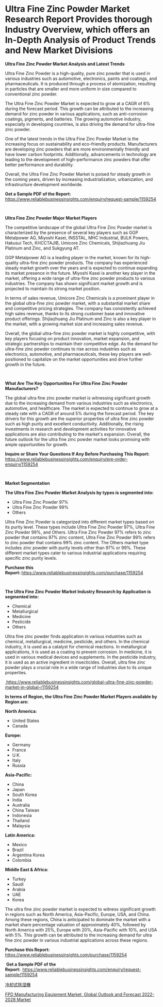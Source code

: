 <p><h1>Ultra Fine Zinc Powder Market Research Report Provides thorough Industry Overview, which offers an In-Depth Analysis of Product Trends and New Market Divisions</h1></p><p><strong>Ultra Fine Zinc Powder Market Analysis and Latest Trends</strong></p>
<p><p>Ultra Fine Zinc Powder is a high-quality, pure zinc powder that is used in various industries such as automotive, electronics, paints and coatings, and pharmaceuticals. It is produced through a process of atomization, resulting in particles that are smaller and more uniform in size compared to conventional zinc powder.</p><p>The Ultra Fine Zinc Powder Market is expected to grow at a CAGR of 6% during the forecast period. This growth can be attributed to the increasing demand for zinc powder in various applications, such as anti-corrosion coatings, pigments, and batteries. The growing automotive industry, especially in developing countries, is also driving the demand for ultra-fine zinc powder.</p><p>One of the latest trends in the Ultra Fine Zinc Powder Market is the increasing focus on sustainability and eco-friendly products. Manufacturers are developing zinc powders that are more environmentally friendly and have lower carbon footprints. Additionally, advancements in technology are leading to the development of high-performance zinc powders that offer better performance and durability.</p><p>Overall, the Ultra Fine Zinc Powder Market is poised for steady growth in the coming years, driven by increasing industrialization, urbanization, and infrastructure development worldwide.</p></p>
<p><strong>Get a Sample PDF of the Report:&nbsp;</strong> <a href="https://www.reliablebusinessinsights.com/enquiry/request-sample/1159254">https://www.reliablebusinessinsights.com/enquiry/request-sample/1159254</a></p>
<p>&nbsp;</p>
<p><strong>Ultra Fine Zinc Powder Major Market Players</strong></p>
<p><p>The competitive landscape of the global Ultra Fine Zinc Powder market is characterized by the presence of several key players such as GGP Metalpower AG, Miyoshi Kasei, INSSTAL, MHC Industrial, BULK Powers, Hakusui Tech, KHCCTAJIB, Umicore Zinc Chemicals, Shijiazhuang Jiu Platinum and Zinc, and Sukgyung AT. </p><p>GGP Metalpower AG is a leading player in the market, known for its high-quality ultra-fine zinc powder products. The company has experienced steady market growth over the years and is expected to continue expanding its market presence in the future. Miyoshi Kasei is another key player in the market, offering a wide range of ultra-fine zinc powder products to various industries. The company has shown significant market growth and is projected to maintain its strong market position.</p><p>In terms of sales revenue, Umicore Zinc Chemicals is a prominent player in the global ultra-fine zinc powder market, with a substantial market share and competitive pricing strategies. The company has consistently achieved high sales revenue, thanks to its strong customer base and innovative product offerings. Shijiazhuang Jiu Platinum and Zinc is also a key player in the market, with a growing market size and increasing sales revenue.</p><p>Overall, the global ultra-fine zinc powder market is highly competitive, with key players focusing on product innovation, market expansion, and strategic partnerships to maintain their competitive edge. As the demand for ultra-fine zinc powder continues to rise across industries such as electronics, automotive, and pharmaceuticals, these key players are well-positioned to capitalize on the market opportunities and drive further growth in the future.</p></p>
<p>&nbsp;</p>
<p><strong>What Are The Key Opportunities For Ultra Fine Zinc Powder Manufacturers?</strong></p>
<p><p>The global ultra fine zinc powder market is witnessing significant growth due to the increasing demand from various industries such as electronics, automotive, and healthcare. The market is expected to continue to grow at a steady rate with a CAGR of around 5% during the forecast period. The key drivers for this growth are the superior properties of ultra fine zinc powder such as high purity and excellent conductivity. Additionally, the rising investments in research and development activities for innovative applications are also contributing to the market's expansion. Overall, the future outlook for the ultra fine zinc powder market looks promising with ample opportunities for growth.</p></p>
<p><strong>Inquire or Share Your Questions If Any Before Purchasing This Report:</strong> <a href="https://www.reliablebusinessinsights.com/enquiry/pre-order-enquiry/1159254">https://www.reliablebusinessinsights.com/enquiry/pre-order-enquiry/1159254</a></p>
<p>&nbsp;</p>
<p><strong>Market Segmentation</strong></p>
<p><strong>The Ultra Fine Zinc Powder Market Analysis by types is segmented into:</strong></p>
<p><ul><li>Ultra Fine Zinc Powder 97%</li><li>Ultra Fine Zinc Powder 99%</li><li>Others</li></ul></p>
<p><p>Ultra Fine Zinc Powder is categorized into different market types based on its purity level. These types include Ultra Fine Zinc Powder 97%, Ultra Fine Zinc Powder 99%, and Others. Ultra Fine Zinc Powder 97% refers to zinc powder that contains 97% zinc content, Ultra Fine Zinc Powder 99% refers to zinc powder that contains 99% zinc content. The Others market type includes zinc powder with purity levels other than 97% or 99%. These different market types cater to various industrial applications requiring specific zinc purity levels.</p></p>
<p><strong>Purchase this Report:&nbsp;</strong><a href="https://www.reliablebusinessinsights.com/purchase/1159254">https://www.reliablebusinessinsights.com/purchase/1159254</a></p>
<p>&nbsp;</p>
<p><strong>The Ultra Fine Zinc Powder Market Industry Research by Application is segmented into:</strong></p>
<p><ul><li>Chemical</li><li>Metallurgical</li><li>Medicine</li><li>Pesticide</li><li>Others</li></ul></p>
<p><p>Ultra fine zinc powder finds application in various industries such as chemical, metallurgical, medicine, pesticide, and others. In the chemical industry, it is used as a catalyst for chemical reactions. In metallurgical applications, it is used as a coating to prevent corrosion. In medicine, it is used in various medical devices and supplements. In the pesticide industry, it is used as an active ingredient in insecticides. Overall, ultra fine zinc powder plays a crucial role in a wide range of industries due to its unique properties.</p></p>
<p><a href="https://www.reliablebusinessinsights.com/global-ultra-fine-zinc-powder-market-in-global-r1159254">&nbsp;https://www.reliablebusinessinsights.com/global-ultra-fine-zinc-powder-market-in-global-r1159254</a></p>
<p><strong>In terms of Region, the Ultra Fine Zinc Powder Market Players available by Region are:</strong></p>
<p>
    <p> <strong> North America: </strong>
        <ul>
            <li>United States</li>
            <li>Canada</li>
        </ul>
        </p> 
    <p> <strong> Europe: </strong>
        <ul>
            <li>Germany</li>
            <li>France</li>
            <li>U.K.</li>
            <li>Italy</li>
            <li>Russia</li>
        </ul>
        </p> 
    <p> <strong> Asia-Pacific: </strong>
        <ul>
            <li>China</li>
            <li>Japan</li>
            <li>South Korea</li>
            <li>India</li>
            <li>Australia</li>
            <li>China Taiwan</li>
            <li>Indonesia</li>
            <li>Thailand</li>
            <li>Malaysia</li>
        </ul>
        </p> 
    <p> <strong> Latin America: </strong>
        <ul>
            <li>Mexico</li>
            <li>Brazil</li>
            <li>Argentina Korea</li>
            <li>Colombia</li>
        </ul>
        </p> 
    <p> <strong> Middle East & Africa: </strong>
        <ul>
            <li>Turkey</li>
            <li>Saudi</li>
            <li>Arabia</li>
            <li>UAE</li>
            <li>Korea</li>
        </ul>
    </p>
    </p>
<p><p>The ultra fine zinc powder market is expected to witness significant growth in regions such as North America, Asia-Pacific, Europe, USA, and China. Among these regions, China is anticipated to dominate the market with a market share percentage valuation of approximately 40%, followed by North America with 25%, Europe with 20%, Asia-Pacific with 10%, and USA with 5%. This growth can be attributed to the increasing demand for ultra fine zinc powder in various industrial applications across these regions.</p></p>
<p><strong>Purchase this Report: </strong><a href="https://www.reliablebusinessinsights.com/purchase/1159254">https://www.reliablebusinessinsights.com/purchase/1159254</a></p>
<p>&nbsp;<strong>Get a Sample PDF of the Report:&nbsp;&nbsp;</strong><a href="https://www.reliablebusinessinsights.com/enquiry/request-sample/1159254">https://www.reliablebusinessinsights.com/enquiry/request-sample/1159254</a></p>
<p><strong></strong></p>
<p><p><a href="https://github.com/EmoryYundt1935/Market-Research-Report-List-2/blob/main/6880670123209.md">冷却式除湿機</a></p><p><a href="https://github.com/hzxpgedq27/Market-Research-Report-List-1/blob/main/fpd-manufacturing-equipment-market-global-outlook-and-forecast-2022-2028-market.md">FPD Manufacturing Equipment Market, Global Outlook and Forecast 2022-2028 Market</a></p></p>